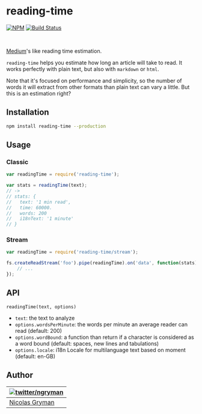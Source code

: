 # reading-time

[![NPM](http://img.shields.io/npm/v/reading-time.svg)](https://www.npmjs.org/package/reading-time) [![Build Status](http://img.shields.io/travis/ngryman/reading-time.svg)](https://travis-ci.org/ngryman/reading-time)

<br>

[Medium]'s like reading time estimation.

`reading-time` helps you estimate how long an article will take to read.
It works perfectly with plain text, but also with `markdown` or `html`.

Note that it's focused on performance and simplicity, so the number of words it will extract from other formats than
plain text can vary a little. But this is an estimation right?

[Medium]: https://medium.com

## Installation

```sh
npm install reading-time --production
```

## Usage

### Classic

```javascript
var readingTime = require('reading-time');

var stats = readingTime(text);
// ->
// stats: {
//   text: '1 min read',
//   time: 60000.
//   words: 200
//   i18nText: '1 minute'
// }
```

### Stream

```javascript
var readingTime = require('reading-time/stream');

fs.createReadStream('foo').pipe(readingTime).on('data', function(stats) {
	// ...
});
```

## API

`readingTime(text, options)`

 - `text`: the text to analyze
 - `options.wordsPerMinute`: the words per minute an average reader can read (default: 200)
 - `options.wordBound`: a function than return if a character is considered as a word bound (default: spaces, new lines and tabulations)
 - `options.locale`: i18n Locale for multilanguage text based on moment (default: en-GB)

## Author

| [![twitter/ngryman](http://gravatar.com/avatar/2e1c2b5e153872e9fb021a6e4e376ead?size=70)](http://twitter.com/ngryman "Follow @ngryman on Twitter") |
|---|
| [Nicolas Gryman](http://ngryman.sh) |
